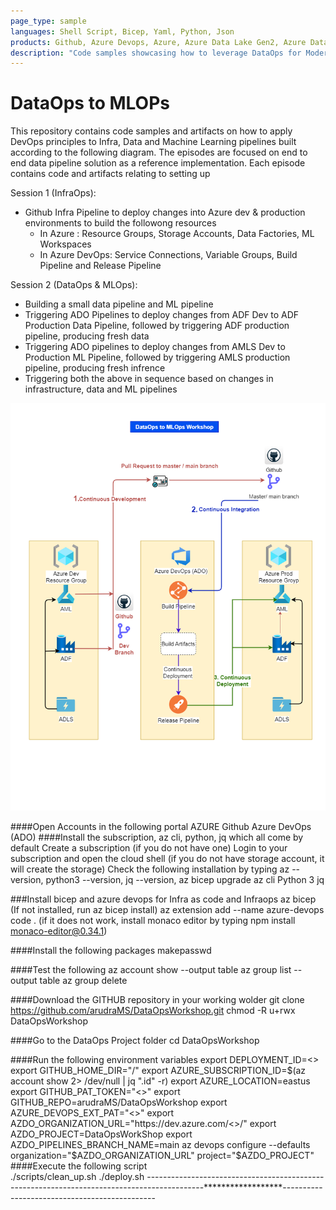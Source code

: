 ```yaml
---
page_type: sample
languages: Shell Script, Bicep, Yaml, Python, Json
products: Github, Azure Devops, Azure, Azure Data Lake Gen2, Azure Data Factory, Azure Ml Studio
description: "Code samples showcasing how to leverage DataOps for Modern Data Estate"
---
```


# DataOps to MLOPs

This repository contains code samples and artifacts on how to apply DevOps principles to Infra, Data and Machine Learning pipelines built according to the following diagram. The episodes are focused on end to end data pipeline solution as a reference implementation. Each episode contains code and artifacts relating to setting up

Session 1 (InfraOps):
- Github Infra Pipeline to deploy changes into Azure dev & production environments to build the followong resources
    * In Azure : Resource Groups, Storage Accounts, Data Factories, ML Workspaces
    * In Azure DevOps: Service Connections, Variable Groups, Build Pipeline and Release Pipeline

Session 2 (DataOps & MLOps):
- Building a small data pipeline and ML pipeline
- Triggering ADO Pipelines to deploy changes from ADF Dev to ADF Production Data Pipeline, followed by triggering ADF production pipeline, producing fresh data
- Triggering ADO pipelines to deploy changes from AMLS Dev to Production ML Pipeline, followed by triggering AMLS production pipeline, producing fresh infrence
- Triggering both the above in sequence based on changes in infrastructure, data and ML pipelines

![Architecture](docs/images/DataOpsToMLOps.drawio.png?raw=true "Architecture")


####Open Accounts in the following portal
AZURE
Github
Azure DevOps (ADO)
####Install the subscription, az cli,  python, jq which all come by default
Create a subscription (if you do not have one)
Login to your subscription and open the cloud shell (if you do not have storage account, it will create the storage)
Check the following installation by typing az --version, python3 --version, jq --version, az bicep upgrade
az cli
Python 3
jq

###Install bicep and azure devops for Infra as code and Infraops
az bicep (If not installed, run az bicep install)
az extension add --name azure-devops
code . (if it does not work, install monaco editor by typing npm install monaco-editor@0.34.1)

####Install the following packages
makepasswd

####Test the following
az account show --output table
az group list --output table
az group delete 

####Download the GITHUB repository in your working wolder
git clone https://github.com/arudraMS/DataOpsWorkshop.git
chmod -R u+rwx DataOpsWorkshop

####Go to the DataOps Project folder
cd DataOpsWorkshop

####Run the following environment variables
export DEPLOYMENT_ID=<>
export GITHUB_HOME_DIR="/"
export AZURE_SUBSCRIPTION_ID=$(az account show 2> /dev/null | jq ".id" -r)
export AZURE_LOCATION=eastus
export GITHUB_PAT_TOKEN="<>"
export GITHUB_REPO=arudraMS/DataOpsWorkshop
export AZURE_DEVOPS_EXT_PAT="<>"
export AZDO_ORGANIZATION_URL="https://dev.azure.com/<>/"
export AZDO_PROJECT=DataOpsWorkShop
export AZDO_PIPELINES_BRANCH_NAME=main
az devops configure --defaults organization="$AZDO_ORGANIZATION_URL" project="$AZDO_PROJECT"		
####Execute the following script	
./scripts/clean_up.sh
./deploy.sh
--------------------------------------------------------------------------------------------******************----------------------------------------------
